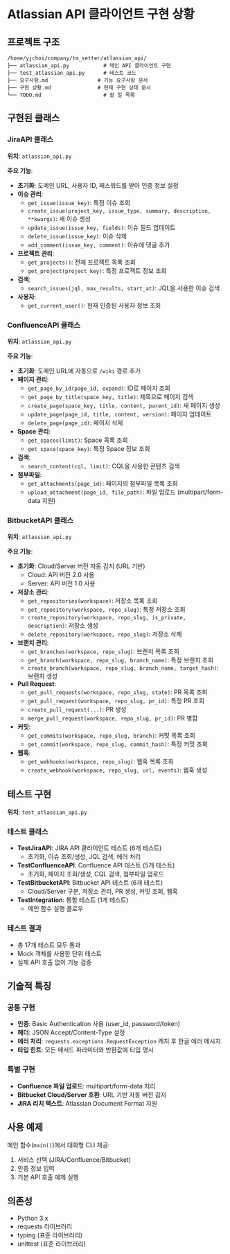 # Atlassian API 클라이언트 구현 상황

## 프로젝트 구조
```
/home/yjchoi/company/tm_setter/atlassian_api/
├── atlassian_api.py           # 메인 API 클라이언트 구현
├── test_atlassian_api.py      # 테스트 코드
├── 요구사항.md                # 기능 요구사항 문서
├── 구현 상황.md               # 현재 구현 상태 문서
└── TODO.md                    # 할 일 목록
```

## 구현된 클래스

### JiraAPI 클래스
**위치**: `atlassian_api.py`

**주요 기능**:
- **초기화**: 도메인 URL, 사용자 ID, 패스워드를 받아 인증 정보 설정
- **이슈 관리**:
  - `get_issue(issue_key)`: 특정 이슈 조회
  - `create_issue(project_key, issue_type, summary, description, **kwargs)`: 새 이슈 생성
  - `update_issue(issue_key, fields)`: 이슈 필드 업데이트
  - `delete_issue(issue_key)`: 이슈 삭제
  - `add_comment(issue_key, comment)`: 이슈에 댓글 추가
- **프로젝트 관리**:
  - `get_projects()`: 전체 프로젝트 목록 조회
  - `get_project(project_key)`: 특정 프로젝트 정보 조회
- **검색**:
  - `search_issues(jql, max_results, start_at)`: JQL을 사용한 이슈 검색
- **사용자**:
  - `get_current_user()`: 현재 인증된 사용자 정보 조회

### ConfluenceAPI 클래스
**위치**: `atlassian_api.py`

**주요 기능**:
- **초기화**: 도메인 URL에 자동으로 `/wiki` 경로 추가
- **페이지 관리**:
  - `get_page_by_id(page_id, expand)`: ID로 페이지 조회
  - `get_page_by_title(space_key, title)`: 제목으로 페이지 검색
  - `create_page(space_key, title, content, parent_id)`: 새 페이지 생성
  - `update_page(page_id, title, content, version)`: 페이지 업데이트
  - `delete_page(page_id)`: 페이지 삭제
- **Space 관리**:
  - `get_spaces(limit)`: Space 목록 조회
  - `get_space(space_key)`: 특정 Space 정보 조회
- **검색**:
  - `search_content(cql, limit)`: CQL을 사용한 콘텐츠 검색
- **첨부파일**:
  - `get_attachments(page_id)`: 페이지의 첨부파일 목록 조회
  - `upload_attachment(page_id, file_path)`: 파일 업로드 (multipart/form-data 지원)

### BitbucketAPI 클래스
**위치**: `atlassian_api.py`

**주요 기능**:
- **초기화**: Cloud/Server 버전 자동 감지 (URL 기반)
  - Cloud: API 버전 2.0 사용
  - Server: API 버전 1.0 사용
- **저장소 관리**:
  - `get_repositories(workspace)`: 저장소 목록 조회
  - `get_repository(workspace, repo_slug)`: 특정 저장소 조회
  - `create_repository(workspace, repo_slug, is_private, description)`: 저장소 생성
  - `delete_repository(workspace, repo_slug)`: 저장소 삭제
- **브랜치 관리**:
  - `get_branches(workspace, repo_slug)`: 브랜치 목록 조회
  - `get_branch(workspace, repo_slug, branch_name)`: 특정 브랜치 조회
  - `create_branch(workspace, repo_slug, branch_name, target_hash)`: 브랜치 생성
- **Pull Request**:
  - `get_pull_requests(workspace, repo_slug, state)`: PR 목록 조회
  - `get_pull_request(workspace, repo_slug, pr_id)`: 특정 PR 조회
  - `create_pull_request(...)`: PR 생성
  - `merge_pull_request(workspace, repo_slug, pr_id)`: PR 병합
- **커밋**:
  - `get_commits(workspace, repo_slug, branch)`: 커밋 목록 조회
  - `get_commit(workspace, repo_slug, commit_hash)`: 특정 커밋 조회
- **웹훅**:
  - `get_webhooks(workspace, repo_slug)`: 웹훅 목록 조회
  - `create_webhook(workspace, repo_slug, url, events)`: 웹훅 생성

## 테스트 구현
**위치**: `test_atlassian_api.py`

### 테스트 클래스
- **TestJiraAPI**: JIRA API 클라이언트 테스트 (6개 테스트)
  - 초기화, 이슈 조회/생성, JQL 검색, 에러 처리
- **TestConfluenceAPI**: Confluence API 테스트 (5개 테스트)
  - 초기화, 페이지 조회/생성, CQL 검색, 첨부파일 업로드
- **TestBitbucketAPI**: Bitbucket API 테스트 (6개 테스트)
  - Cloud/Server 구분, 저장소 관리, PR 생성, 커밋 조회, 웹훅
- **TestIntegration**: 통합 테스트 (1개 테스트)
  - 메인 함수 실행 플로우

### 테스트 결과
- 총 17개 테스트 모두 통과
- Mock 객체를 사용한 단위 테스트
- 실제 API 호출 없이 기능 검증

## 기술적 특징

### 공통 구현
- **인증**: Basic Authentication 사용 (user_id, password/token)
- **헤더**: JSON Accept/Content-Type 설정
- **에러 처리**: `requests.exceptions.RequestException` 캐치 후 한글 에러 메시지
- **타입 힌트**: 모든 메서드 파라미터와 반환값에 타입 명시

### 특별 구현
- **Confluence 파일 업로드**: multipart/form-data 처리
- **Bitbucket Cloud/Server 호환**: URL 기반 자동 버전 감지
- **JIRA 리치 텍스트**: Atlassian Document Format 지원

## 사용 예제
메인 함수(`main()`)에서 대화형 CLI 제공:
1. 서비스 선택 (JIRA/Confluence/Bitbucket)
2. 인증 정보 입력
3. 기본 API 호출 예제 실행

## 의존성
- Python 3.x
- requests 라이브러리
- typing (표준 라이브러리)
- unittest (표준 라이브러리)